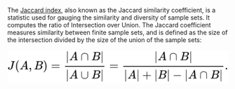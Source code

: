 The [Jaccard index](https://en.wikipedia.org/wiki/Jaccard_index), 
also known as the Jaccard similarity coefficient, is a statistic used for gauging the similarity and diversity of sample sets. 
It computes the ratio of Intersection over Union. 
The Jaccard coefficient measures similarity between finite sample sets, 
and is defined as the size of the intersection divided by the size of the union of the sample sets:

<p align="center">
  <img src="jaccard.svg" />
</p>  
<p align="center">
</p>


